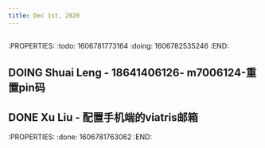 ```yaml
---
title: Dec 1st, 2020
---
```


##
:PROPERTIES:
:todo: 1606781773164
:doing: 1606782535246
:END:
## DOING Shuai Leng - 18641406126- m7006124-重置pin码
## DONE Xu Liu - 配置手机端的viatris邮箱
:PROPERTIES:
:done: 1606781763062
:END:
##
